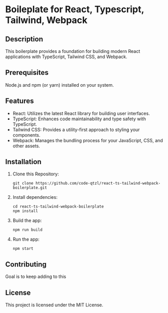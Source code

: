 # Boileplate for React, Typescript, Tailwind, Webpack

## Description

This boilerplate provides a foundation for building modern React applications with TypeScript, Tailwind CSS, and Webpack.

## Prerequisites

Node.js and npm (or yarn) installed on your system.

## Features

-   React: Utilizes the latest React library for building user interfaces.
-   TypeScript: Enhances code maintainability and type safety with TypeScript.
-   Tailwind CSS: Provides a utility-first approach to styling your components.
-   Webpack: Manages the bundling process for your JavaScript, CSS, and other assets.

## Installation

1. Clone this Repository:

    ```
    git clone https://github.com/code-qtzl/react-ts-tailwind-webpack-boilerplate.git
    ```

2. Install dependencies:

    ```
    cd react-ts-tailwind-webpack-boilerplate
    npm install
    ```

3. Build the app:

    ```
    npm run build
    ```

4. Run the app:

    ```
    npm start
    ```

## Contributing

Goal is to keep adding to this

## License

This project is licensed under the MIT License.
